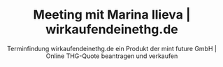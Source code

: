 ---
title: Meeting mit Marina Ilieva | wirkaufendeinethg.de
subtitle: >-
  Terminfindung wirkaufendeinethg.de ein Produkt der mint future GmbH | Online THG-Quote beantragen und verkaufen
share-img: images/meeting/meeting-mit-marina.jpg
layout: home
sections:
  - component: meeting_block.html
    section_id: meeting
    calendar: marina-ilieva
    # title: Meeting mit Mark
    # subtitle: Jetzt Termin Vereinbaren!
---
